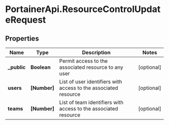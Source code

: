 # PortainerApi.ResourceControlUpdateRequest

## Properties
Name | Type | Description | Notes
------------ | ------------- | ------------- | -------------
**_public** | **Boolean** | Permit access to the associated resource to any user | [optional] 
**users** | **[Number]** | List of user identifiers with access to the associated resource | [optional] 
**teams** | **[Number]** | List of team identifiers with access to the associated resource | [optional] 


